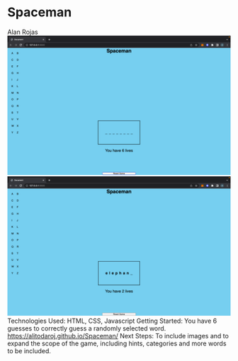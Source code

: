 # Spaceman
Alan Rojas
![Alt text](<Screen Shot 2023-07-09 at 5.34.47 PM (2).png>)
![Alt text](<Screen Shot 2023-07-09 at 5.35.10 PM (2).png>)
Technologies Used: HTML, CSS, Javascript
Getting Started: 
You have 6 guesses to correctly guess a randomly selected word.
https://alitodaroj.github.io/Spaceman/
Next Steps: To include images and to expand the scope of the game, including hints, categories and more words to be included.